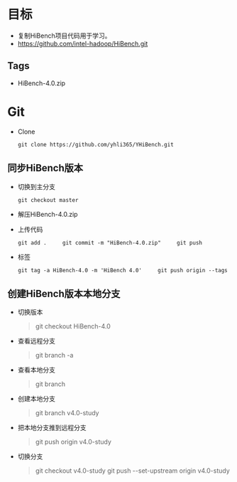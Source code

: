 目标
====================
- 复制HiBench项目代码用于学习。
- https://github.com/intel-hadoop/HiBench.git

## Tags ##
- HiBench-4.0.zip

Git
====================
- Clone

	`git clone https://github.com/yhli365/YHiBench.git`

## 同步HiBench版本

- 切换到主分支

	`git checkout master`
	
- 解压HiBench-4.0.zip

- 上传代码

	`git add .    
	 git commit -m "HiBench-4.0.zip"    
	 git push` 
	
- 标签

	`git tag -a HiBench-4.0 -m 'HiBench 4.0'    
	git push origin --tags`

## 创建HiBench版本本地分支

- 切换版本

	> git checkout HiBench-4.0
	
- 查看远程分支

	> git branch -a
	
- 查看本地分支

	> git branch
	
- 创建本地分支
	> git branch v4.0-study
- 把本地分支推到远程分支
	> git push origin v4.0-study
- 切换分支
	> git checkout v4.0-study
	> git push --set-upstream origin v4.0-study

